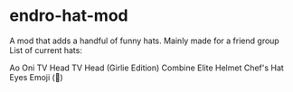 # endro-hat-mod
A mod that adds a handful of funny hats. Mainly made for a friend group
List of current hats:

Ao Oni
TV Head
TV Head (Girlie Edition)
Combine Elite Helmet
Chef's Hat
Eyes Emoji (👀)
